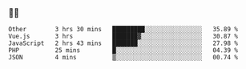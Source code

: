 ### 👨‍💻

<!--START_SECTION:waka-->
```text
Other        3 hrs 30 mins   █████████░░░░░░░░░░░░░░░░   35.89 % 
Vue.js       3 hrs           ███████▓░░░░░░░░░░░░░░░░░   30.87 % 
JavaScript   2 hrs 43 mins   ███████░░░░░░░░░░░░░░░░░░   27.98 % 
PHP          25 mins         █░░░░░░░░░░░░░░░░░░░░░░░░   04.39 % 
JSON         4 mins          ▒░░░░░░░░░░░░░░░░░░░░░░░░   00.74 % 
```
<!--END_SECTION:waka-->
